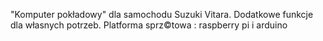 "Komputer pokładowy" dla samochodu Suzuki Vitara. Dodatkowe funkcje dla własnych potrzeb.
Platforma sprz©towa : raspberry pi i arduino



